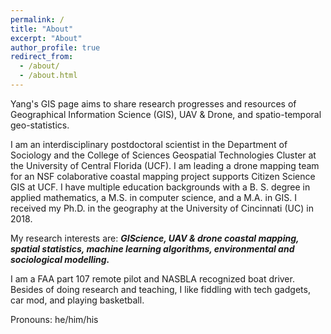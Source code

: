 ```yaml
---
permalink: /
title: "About"
excerpt: "About"
author_profile: true
redirect_from: 
  - /about/
  - /about.html
---
```

Yang's GIS page aims to share research progresses and resources of Geographical Information Science (GIS), UAV & Drone, and spatio-temporal geo-statistics. 

I am an interdisciplinary postdoctoral scientist in the 
Department of Sociology
and the College of Sciences Geospatial Technologies Cluster at 
the University of Central Florida (UCF). I am leading a drone mapping team for an NSF colaborative coastal mapping project supports Citizen Science GIS at UCF. I have multiple education backgrounds with a B. S. degree in applied mathematics, a M.S. in computer science, and a M.A.  in GIS. I received my Ph.D. in 
the geography at the University of 
Cincinnati (UC) in 2018. 

My research interests are: **_GIScience, UAV & drone coastal mapping, spatial 
statistics,  machine learning 
algorithms, environmental and sociological modelling._**

I am a FAA part 107 remote pilot and NASBLA recognized boat driver. Besides of doing research and teaching, I like fiddling with tech gadgets, car mod, and playing basketball.

Pronouns: he/him/his

